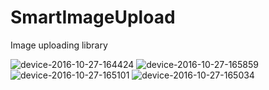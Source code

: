 # SmartImageUpload
Image uploading library

![device-2016-10-27-164424](https://cloud.githubusercontent.com/assets/7591437/19766783/5794cfca-9c6d-11e6-899f-a3ab7a3289d8.png)
![device-2016-10-27-165859](https://cloud.githubusercontent.com/assets/7591437/19766782/578dc86a-9c6d-11e6-9995-cdf271bc7661.png)
![device-2016-10-27-165101](https://cloud.githubusercontent.com/assets/7591437/19766781/575843a2-9c6d-11e6-9af5-990f591b0647.png)
![device-2016-10-27-165034](https://cloud.githubusercontent.com/assets/7591437/19766779/572308c2-9c6d-11e6-8d92-af86a283a420.png)



